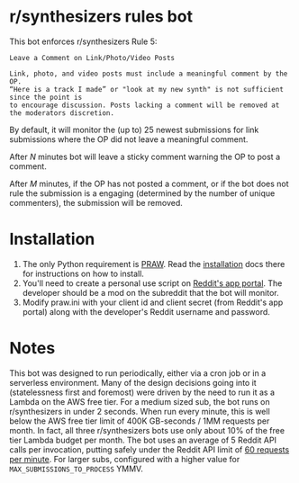 # r/synthesizers rules bot

This bot enforces r/synthesizers Rule 5: 

```
Leave a Comment on Link/Photo/Video Posts

Link, photo, and video posts must include a meaningful comment by the OP. 
“Here is a track I made” or "look at my new synth" is not sufficient since the point is 
to encourage discussion. Posts lacking a comment will be removed at the moderators discretion.
```

By default, it will monitor the (up to) 25 newest submissions for link submissions where the OP did not leave a meaningful comment. 

After *N* minutes bot will leave a sticky comment warning the OP to post a comment.

After *M* minutes, if the OP has not posted a comment, or if the bot does not rule the submission is a engaging (determined by the number of unique commenters), the submission will be removed.

# Installation

1. The only Python requirement is [PRAW](https://praw.readthedocs.io/en/stable/). Read the [installation](https://praw.readthedocs.io/en/stable/getting_started/installation.html) docs there for instructions on how to install.
2. You'll need to create a personal use script on [Reddit's app portal](https://ssl.reddit.com/prefs/apps/). The developer should be a mod on the subreddit that the bot will monitor.
3. Modify praw.ini with your client id and client secret (from Reddit's app portal) along with the developer's Reddit username and password.

# Notes

This bot was designed to run periodically, either via a cron job or in a serverless environment. Many of the design decisions going into it (statelessness first and foremost) were driven by the need to run it as a Lambda on the AWS free tier. For a medium sized sub, the bot runs on r/synthesizers in under 2 seconds. When run every minute, this is well below the AWS free tier limit of 400K GB-seconds / 1MM requests per month. In fact, all three r/synthesizers bots use only about 10% of the free tier Lambda budget per month. The bot uses an average of 5 Reddit API calls per invocation, putting safely under the Reddit API limit of [60 requests per minute](https://github.com/reddit-archive/reddit/wiki/API#rules). For larger subs, configured with a higher value for `MAX_SUBMISSIONS_TO_PROCESS` YMMV.